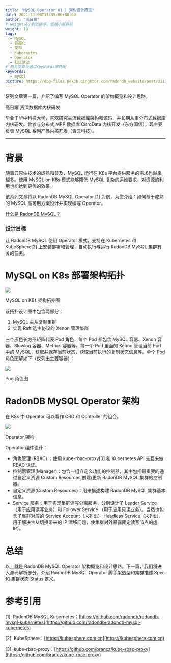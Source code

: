 ```yaml
---
title: "MySQL Operator 01 | 架构设计概览"
date: 2021-11-08T15:39:00+08:00
author: "高日耀"
# weight从小到达排序，值越小越靠前
weight: 10
tags:
  - MySQL
  - 容器化
  - 架构
  - Kubernetes
  - Operator
  - 社区活动
# 相关文章会通过keywords来匹配
keywords:
  - mysql
picture: https://dbg-files.pek3b.qingstor.com/radondb_website/post/211108_MySQL%20Operator%2001%20%7C%20%E6%9E%B6%E6%9E%84%E8%AE%BE%E8%AE%A1%E6%A6%82%E8%A7%88/0.jpg
---
```

系列文章第一篇，介绍了编写 MySQL Operator 的架构概览和设计思路。
<!--more-->
高日耀   资深数据库内核研发

毕业于华中科技大学，喜欢研究主流数据库架构和源码，并长期从事分布式数据库内核研发。曾参与分布式 MPP 数据库 CirroData 内核开发（东方国信），现主要负责  MySQL 系列产品内核开发（青云科技）。 

---------------------------

# 背景

随着云原生技术的成熟和普及，MySQL 运行在 K8s 平台提供服务的需求也越来越多。使用 MySQL on K8s 模式能够降低 MySQL 复杂的运维要求，对资源的利用也能达到更优的效果。

该系列文章将以 RadonDB MySQL Operator [1] 为例，为您介绍：如何基于成熟的 MySQL 高可用方案设计并实现编写 Operator。

[什么是 RadonDB MySQL？](/news/211102_radondb-mysql-on-k8s-2_1_0-发布/)

### 设计目标

让 RadonDB MySQL 使用 Operator 模式，支持在 Kubernetes 和 KubeSphere[2] 上安装部署和管理，自动执行与运行 RadonDB MySQL 集群有关的任务。

# MySQL on K8s 部署架构拓扑

![](https://dbg-files.pek3b.qingstor.com/radondb_website/post/211108_MySQL%20Operator%2001%20%7C%20%E6%9E%B6%E6%9E%84%E8%AE%BE%E8%AE%A1%E6%A6%82%E8%A7%88/1.jpg)

MySQL on K8s 架构拓扑图

该拓扑设计图中包含两部分：

1. MySQL 主从复制集群
2. 实现 Raft 选主协议的 Xenon 管理集群

三个灰色长方形矩阵代表 Pod 角色，每个 Pod 都包含 MySQL 容器、Xenon 容器、Slowlog 容器、Metrics 容器等。每一个 Pod 里面的 Xenon 管理当前 Pod 中的 MySQL，获取并保存当前状态，获取当前执行的复制状态信息等。单个 Pod 角色图解如下（仅列出主要容器）：

![](https://dbg-files.pek3b.qingstor.com/radondb_website/post/211108_MySQL%20Operator%2001%20%7C%20%E6%9E%B6%E6%9E%84%E8%AE%BE%E8%AE%A1%E6%A6%82%E8%A7%88/2.jpg)

 Pod 角色图

# RadonDB MySQL Operator 架构

在 K8s 中 Operator 可以看作 CRD 和 Controller 的组合。

![](https://dbg-files.pek3b.qingstor.com/radondb_website/post/211108_MySQL%20Operator%2001%20%7C%20%E6%9E%B6%E6%9E%84%E8%AE%BE%E8%AE%A1%E6%A6%82%E8%A7%88/3.jpg)

Operator 架构

Operator 组件设计：

* 角色管理 (RBAC) ：使用 kube-rbac-proxy[3] 和 Kubernetes API 交互来做 RBAC 认证。
* 控制器管理(Manager)：包含一组自定义功能的控制器，其中包括最重要的通过自定义资源 Custom Resources 创建/更新 RadonDB MySQL 集群的控制器。
* 自定义资源(Custom Resources)：用来描述构建 RadonDB MySQL 集群基本信息。
* Service 服务：用于实现集群读写分离服务，分别设计了 Leader Service （用于应用读写业务）和 Follower Service （用于应用只读业务）。当然也包含了集群对应的 Service Account（未列出） Headless Service（未列出，用于解决主从切换带来的 IP 漂移问题，使集群对外暴露固定读写节点的虚 IP）。

# 总结

以上就是 RadonDB MySQL Operator 架构概览和设计思路。下一篇，我们将进入源码解析部分，介绍 RadonDB MySQL Operator 脚手架选型和集群描述 Spec 和 集群状态 Status 定义。


# 参考引用

[1]. RadonDB MySQL Kubernetes：[https://github.com/radondb/radondb-mysql-kubernetes](https://github.com/radondb/radondb-mysql-kubernetes)

[2]. KubeSphere：[https://kubesphere.com.cn](https://kubesphere.com.cn)

[3]. kube-rbac-proxy：[https://github.com/brancz/kube-rbac-proxy](https://github.com/brancz/kube-rbac-proxy)
